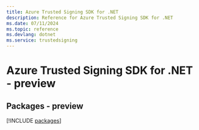 ```yaml
---
title: Azure Trusted Signing SDK for .NET
description: Reference for Azure Trusted Signing SDK for .NET
ms.date: 07/11/2024
ms.topic: reference
ms.devlang: dotnet
ms.service: trustedsigning
---
```

# Azure Trusted Signing SDK for .NET - preview
## Packages - preview
[!INCLUDE [packages](trusted-signing-index.md)]